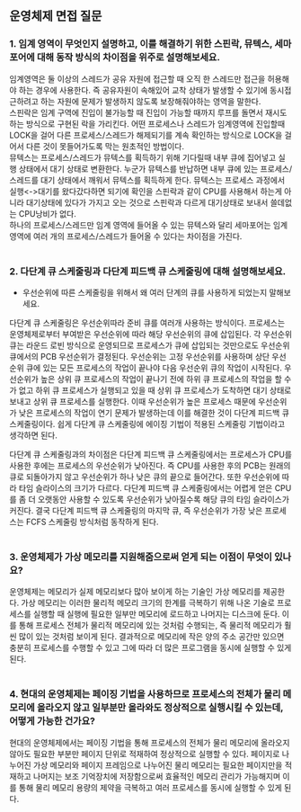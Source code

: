 ## 운영체제 면접 질문

### 1. 임계 영역이 무엇인지 설명하고, 이를 해결하기 위한 스핀락, 뮤텍스, 세마포어에 대해 동작 방식의 차이점을 위주로 설명해보세요.

임계영역은 둘 이상의 스레드가 공유 자원에 접근할 때 오직 한 스레드만 접근을 허용해야 하는 경우에 사용한다. 즉 공유자원이 속해있어 교착 상태가 발생할 수 있기에 동시접근하려고 하는 자원에 문제가 발생하지 않도록 보장해줘야하는 영역을 말한다.<br/>
스핀락은 임계 구역에 진입이 불가능할 때 진입이 가능할 때까지 루프를 돌면서 재시도하는 방식으로 구현된 락을 가리킨다. 어떤 프로세스나 스레드가 임계영역에 진입할때 LOCK을 걸어 다른 프로세스/스레드가 해제되기를 계속 확인하는 방식으로 LOCK을 걸어서 다른 것이 못들어가도록 막는 원초적인 방법이다.<br/>
뮤텍스는 프로세스/스레드가 뮤텍스를 획득하기 위해 기다릴때 내부 큐에 집어넣고 실행 상태에서 대기 상태로 변환한다. 누군가 뮤텍스를 반납하면 내부 큐에 있는 프로세스/스레드를 대기 상태에서 깨워서 뮤텍스를 획득하게 한다. 뮤텍스는 프로세스 과정에서 실행<->대기를 왔다갔다하면 되기에 확인을 스핀락과 같이 CPU를 사용해서 하는게 아니라 대기상태에 있다가 가지고 오는 것으로 스핀락과 다르게 대기상태로 보내서 쓸데없는 CPU낭비가 없다.<br/>
하나의 프로세스/스레드만 임계 영역에 들어올 수 있는 뮤텍스와 달리 세마포어는 임계 영역에 여러 개의 프로세스/스레드가 들어올 수 있다는 차이점을 가진다.<br/><br/>


### 2. 다단계 큐 스케줄링과 다단계 피드백 큐 스케줄링에 대해 설명해보세요.
- 우선순위에 따른 스케줄링을 위해서 왜 여러 단계의 큐를 사용하게 되었는지 말해보세요.

다단계 큐 스케줄링은 우선순위따라 준비 큐를 여러개 사용하는 방식이다. 프로세스는 운영체제로부터 부여받은 우선순위에 따라 해당 우선순위의 큐에 삽입된다. 각 우선순위 큐는 라운드 로빈 방식으로 운영되므로 프로세스가 큐에 삽입되는 것만으로도 우선순위 큐에서의 PCB 우선순위가 결정된다. 우선순위는 고정 우선순위를 사용하며 상단 우선순위 큐에 있는 모든 프로세스의 작업이 끝나야 다음 우선순위 큐의 작업이 시작된다. 우선순위가 높은 상위 큐 프로세스의 작업이 끝나기 전에 하위 큐 프로세스의 작업을 할 수가 없고 하위 큐 프로세스가 실행되고 있을 때 상위 큐 프로세스가 도착하면 대기 상태로 보내고 상위 큐 프로세스를 실행한다. 
이때 우선순위가 높은 프로세스 때문에 우선순위가 낮은 프로세스의 작업이 연기 문제가 발생하는데 이를 해결한 것이 다단계 피드백 큐 스케줄링이다. 쉽게 다단계 큐 스케줄링에 에이징 기법이 적용된 스케줄링 기법이라고 생각하면 된다.<br/>

다단계 큐 스케줄링과의 차이점은 다단계 피드백 큐 스케줄링에서는 프로세스가 CPU를 사용한 후에는 프로세스의 우선순위가 낮아진다. 즉 CPU를 사용한 후의 PCB는 원래의 큐로 되돌아가지 않고 우선순위가 하나 낮은 큐의 끝으로 들어간다. 또한 우선순위에 따라 타임 슬라이스의 크기가 다르다. 다단계 피드백 큐 스케줄링에서는 어렵게 얻은 CPU를 좀 더 오랫동안 사용할 수 있도록 우선순위가 낮아질수록 해당 큐의 타임 슬라이스가 커진다. 결국 다단계 피드백 큐 스케줄링의 마지막 큐, 즉 우선순위가 가장 낮은 프로세스는 FCFS 스케줄링 방식처럼 동작하게 된다.<br/><br/>


### 3. 운영체제가 가상 메모리를 지원해줌으로써 얻게 되는 이점이 무엇이 있나요?

운영체제는 메모리가 실제 메모리보다 많아 보이게 하는 기술인 가상 메모리를 제공한다. 가상 메모리는 이러한 물리적 메모리 크기의 한계를 극복하기 위해 나온 기술로 프로세스를 실행할 때 실행에 필요한 일부만 메모리에 로드하고 나머지는 디스크에 둔다. 이를 통해 프로세스 전체가 물리적 메모리에 있는 것처럼 수행되는, 즉 물리적 메모리가 훨씬 많이 있는 것처럼 보이게 된다. 결과적으로 메모리에 작은 양의 주소 공간만 있으면 충분히 프로세스를 수행할 수 있고 그에 따라 더 많은 프로그램을 동시에 실행할 수 있게 된다. <br/><br/>


### 4. 현대의 운영체제는 페이징 기법을 사용하므로 프로세스의 전체가 물리 메모리에 올라오지 않고 일부분만 올라와도 정상적으로 실행시킬 수 있는데, 어떻게 가능한 건가요?

현대의 운영체제에서는 페이징 기법을 통해 프로세스의 전체가 물리 메모리에 올라오지 않아도 필요한 부분만 페이지 단위로 적재하여 정상적으로 실행할 수 있다. 페이지로 나누어진 가상 메모리와 페이지 프레임으로 나누어진 물리 메모리는 필요한 페이지만을 적재하고 나머지는 보조 기억장치에 저장함으로써 효율적인 메모리 관리가 가능해지며 이를 통해 물리 메모리 용량의 제약을 극복하고 여러 프로세스를 동시에 실행할 수 있게 된다.
